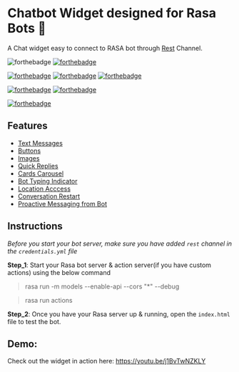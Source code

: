 # Chatbot Widget designed for Rasa Bots 🤖

A Chat widget easy to connect to RASA bot through [Rest](https://rasa.com/docs/rasa/user-guide/connectors/your-own-website/#rest-channels) Channel.

![forthebadge](https://forthebadge.com/images/badges/built-with-love.svg)
[![forthebadge](https://forthebadge.com/images/badges/for-you.svg)](https://forthebadge.com)

[![forthebadge](https://forthebadge.com/images/badges/made-with-javascript.svg)](https://forthebadge.com)
[![forthebadge](https://forthebadge.com/images/badges/uses-html.svg)](https://forthebadge.com)
[![forthebadge](https://forthebadge.com/images/badges/uses-css.svg)](https://forthebadge.com)

[![forthebadge](https://forthebadge.com/images/badges/built-with-swag.svg)](https://forthebadge.com)
[![forthebadge](https://forthebadge.com/images/badges/check-it-out.svg)](https://forthebadge.com)

[![forthebadge](https://forthebadge.com/images/badges/makes-people-smile.svg)](https://forthebadge.com)

## Features

- [Text Messages](https://github.com/JiteshGaikwad/Chatbot_Widget/blob/dad02a53e5449f6b1daa3f70b2c7d0846d228dde/static/js/script.js#L156)
- [Buttons](https://github.com/JiteshGaikwad/Chatbot_Widget/blob/dad02a53e5449f6b1daa3f70b2c7d0846d228dde/static/js/script.js#L169)
- [Images](https://github.com/JiteshGaikwad/Chatbot_Widget/blob/dad02a53e5449f6b1daa3f70b2c7d0846d228dde/static/js/script.js#L162)
- [Quick Replies](https://github.com/JiteshGaikwad/Chatbot_Widget/blob/dad02a53e5449f6b1daa3f70b2c7d0846d228dde/static/js/script.js#L177)
- [Cards Carousel](https://github.com/JiteshGaikwad/Chatbot_Widget/blob/dad02a53e5449f6b1daa3f70b2c7d0846d228dde/static/js/script.js#L192)
- [Bot Typing Indicator](https://github.com/JiteshGaikwad/Chatbot_Widget/blob/dad02a53e5449f6b1daa3f70b2c7d0846d228dde/static/js/script.js#L410)
- [Location Acccess](https://github.com/JiteshGaikwad/Chatbot_Widget/blob/dad02a53e5449f6b1daa3f70b2c7d0846d228dde/static/js/script.js#L184)
- [Conversation Restart](https://github.com/JiteshGaikwad/Chatbot_Widget/blob/dad02a53e5449f6b1daa3f70b2c7d0846d228dde/static/js/script.js#L16)
- [Proactive Messaging from Bot](https://github.com/JiteshGaikwad/Chatbot_Widget/blob/dad02a53e5449f6b1daa3f70b2c7d0846d228dde/static/js/script.js#L22)

## Instructions
*Before you start your bot server, make sure you have added `rest` channel in the `credentials.yml` file*

**Step_1**: Start your Rasa bot server & action server(if you have custom actions) using the below command
> rasa run -m models --enable-api --cors "*" --debug

> rasa run actions 

**Step_2**: Once you have your Rasa server up & running, open the `index.html` file to test the bot.


## Demo:

Check out the widget in action here: https://youtu.be/j1BvTwNZKLY

